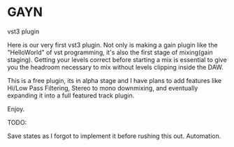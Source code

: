 # GAYN
vst3 plugin

Here is our very first vst3 plugin. Not only is making a gain plugin like the "HelloWorld" of vst programming, it's also the first stage of mixing(gain staging).
Getting your levels correct before starting a mix is essential to give you the headroom necessary to mix without levels clipping inside the DAW.

This is a free plugin, its in alpha stage and I have plans to add features like Hi/Low Pass Filtering, Stereo to mono downmixing, and eventually expanding it into a full featured track plugin. 

Enjoy.

TODO:

Save states as I forgot to implement it before rushing this out.
Automation.
